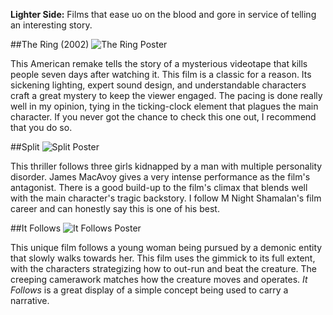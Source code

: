 **Lighter Side:**
Films that ease uo on the blood and gore in service of telling an interesting story.


##The Ring (2002)
![The Ring Poster](https://github.com/user-attachments/assets/bcbb05cf-4c14-4be2-b9e2-8d140cb08212)

This American remake tells the story of a mysterious videotape that kills people seven days after watching it. This film is a classic for a reason. Its sickening lighting, expert sound design, and understandable characters craft a great mystery to keep the viewer engaged. The pacing is done really well in my opinion, tying in the ticking-clock element that plagues the main character. If you never got the chance to check this one out, I recommend that you do so.

##Split
![Split Poster](https://github.com/user-attachments/assets/189d8f1a-d670-45ec-9ff8-ff83799d92c7)

This thriller follows three girls kidnapped by a man with multiple personality disorder. James MacAvoy gives a very intense performance as the film's antagonist. There is a good build-up to the film's climax that blends well with the main character's tragic backstory. I follow M Night Shamalan's film career and can honestly say this is one of his best. 


##It Follows
![It Follows Poster](https://github.com/user-attachments/assets/2ab2e3c2-af1c-48e2-a68d-bfc3bb5e5310)

This unique film follows a young woman being pursued by a demonic entity that slowly walks towards her. This film uses the gimmick to its full extent, with the characters strategizing how to out-run and beat the creature. The creeping camerawork matches how the creature moves and operates. *It Follows* is a great display of a simple concept being used to carry a narrative.
